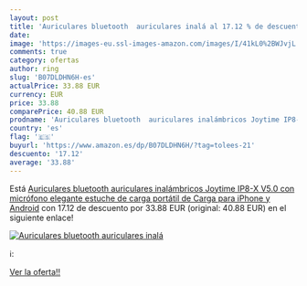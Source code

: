 ```yaml
---
layout: post
title: 'Auriculares bluetooth  auriculares inalá al 17.12 % de descuento'
date: 
image: 'https://images-eu.ssl-images-amazon.com/images/I/41kL0%2BWJvjL._SL200_.jpg'
comments: true
category: ofertas
author: ring
slug: 'B07DLDHN6H-es'
actualPrice: 33.88 EUR
currency: EUR
price: 33.88
comparePrice: 40.88 EUR
prodname: 'Auriculares bluetooth  auriculares inalámbricos Joytime IP8-X V5.0 con micrófono  elegante estuche de carga portátil de Carga para iPhone y Android'
country: 'es'
flag: '🇪🇸'
buyurl: 'https://www.amazon.es/dp/B07DLDHN6H/?tag=tolees-21'
descuento: '17.12'
average: '33.88'
---
```


Está [Auriculares bluetooth  auriculares inalámbricos Joytime IP8-X V5.0 con micrófono  elegante estuche de carga portátil de Carga para iPhone y Android](https://www.amazon.es/dp/B07DLDHN6H/?tag=tolees-21) con 17.12 de descuento por 33.88 EUR (original: 40.88 EUR) en el siguiente enlace!

[![Auriculares bluetooth  auriculares inalá](https://images-eu.ssl-images-amazon.com/images/I/41kL0%2BWJvjL._SL200_.jpg)](https://www.amazon.es/dp/B07DLDHN6H/?tag=tolees-21)

ℹ️:


[Ver la oferta!!](https://www.amazon.es/dp/B07DLDHN6H/?tag=tolees-21)
